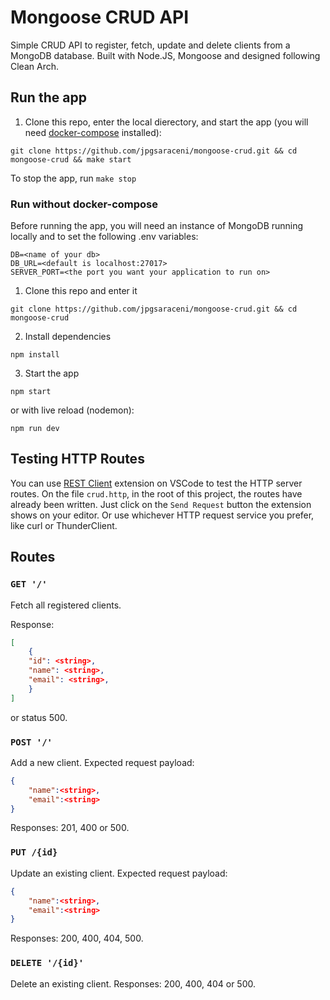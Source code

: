 # Mongoose CRUD API

Simple CRUD API to register, fetch, update and delete clients from a MongoDB database. Built with Node.JS, Mongoose and designed following Clean Arch.

## Run the app

1. Clone this repo, enter the local dierectory, and start the app (you will need [docker-compose](https://docs.docker.com/compose/install/) installed):

```shell
git clone https://github.com/jpgsaraceni/mongoose-crud.git && cd mongoose-crud && make start
```

To stop the app, run `make stop`

### Run without docker-compose

Before running the app, you will need an instance of MongoDB running locally and to set the following .env variables:

```env
DB=<name of your db>
DB_URL=<default is localhost:27017>
SERVER_PORT=<the port you want your application to run on>
```

1. Clone this repo and enter it

```shell
git clone https://github.com/jpgsaraceni/mongoose-crud.git && cd mongoose-crud
```

2. Install dependencies

```shell
npm install
```

3. Start the app

```shell
npm start
```

or with live reload (nodemon):

```shell
npm run dev
```

## Testing HTTP Routes

You can use [REST Client](https://github.com/Huachao/vscode-restclient) extension on VSCode to test the HTTP server routes. On the file `crud.http`, in the root of this project, the routes have already been written. Just click on the `Send Request` button the extension shows on your editor. Or use whichever HTTP request service you prefer, like curl or ThunderClient.

## Routes

### `GET '/'`

Fetch all registered clients.

Response:

```json
[
    {
    "id": <string>,
    "name": <string>,
    "email": <string>,
    }
]
```

or status 500.

### `POST '/'`

Add a new client. Expected request payload:

```json
{
    "name":<string>,
    "email":<string>
}
```

Responses: 201, 400 or 500.

### `PUT /{id}`

Update an existing client. Expected request payload:

```json
{
    "name":<string>,
    "email":<string>
}
```

Responses: 200, 400, 404, 500.

### `DELETE '/{id}'`

Delete an existing client. Responses: 200, 400, 404 or 500.
